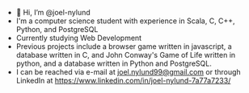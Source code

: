 - 👋 Hi, I’m @joel-nylund
- I'm a computer science student with experience in Scala, C, C++, Python, and PostgreSQL
- Currently studying Web Development
- Previous projects include a browser game written in javascript, a database written in C, and John Conway's Game of Life written in python, and a database written
    in Python and PostgreSQL.
- I can be reached via e-mail at joel.nylund99@gmail.com or through LinkedIn at https://www.linkedin.com/in/joel-nylund-7a77a7233/
